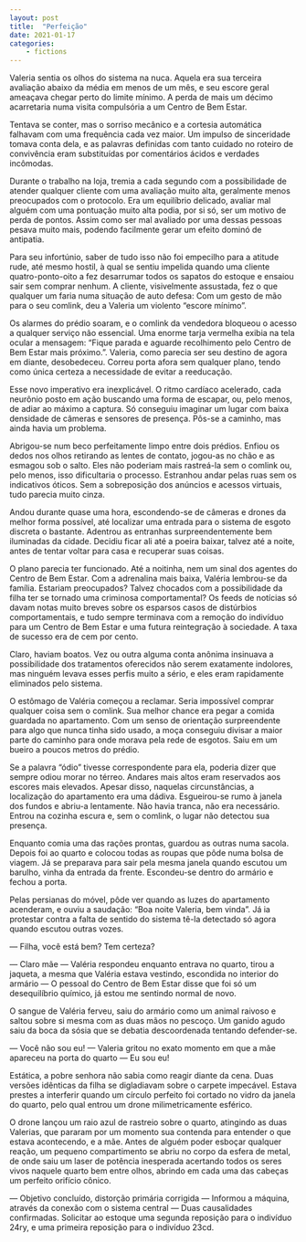 ```yaml
---
layout: post
title:  "Perfeição"
date: 2021-01-17
categories: 
    - fictions
---
```


Valeria sentia os olhos do sistema na nuca. Aquela era sua terceira avaliação abaixo da média em menos de um mês, e seu escore geral ameaçava chegar perto do limite mínimo. A perda de mais um décimo acarretaria numa visita compulsória a um Centro de Bem Estar.

<!--more-->

Tentava se conter, mas o sorriso mecânico e a cortesia automática falhavam com uma frequência cada vez maior. Um impulso de sinceridade tomava conta dela, e as palavras definidas com tanto cuidado no roteiro de convivência eram substituídas por comentários ácidos e verdades incômodas.

Durante o trabalho na loja, tremia a cada segundo com a possibilidade de atender qualquer cliente com uma avaliação muito alta, geralmente menos preocupados com o protocolo. Era um equilíbrio delicado, avaliar mal alguém com uma pontuação muito alta podia, por si só, ser um motivo de perda de pontos. Assim como ser mal avaliado por uma dessas pessoas pesava muito mais, podendo facilmente gerar um efeito dominó de antipatia.

Para seu infortúnio, saber de tudo isso não foi empecilho para a atitude rude, até mesmo hostil, à qual se sentiu impelida quando uma cliente quatro-ponto-oito a fez desarrumar todos os sapatos do estoque e ensaiou sair sem comprar nenhum. A cliente, visivelmente assustada, fez o que qualquer um faria numa situação de auto defesa: Com um gesto de mão para o seu comlink, deu a Valeria um violento “escore mínimo”.

Os alarmes do prédio soaram, e o comlink da vendedora bloqueou o acesso a qualquer serviço não essencial. Uma enorme tarja vermelha exibia na tela ocular a mensagem: “Fique parada e aguarde recolhimento pelo Centro de Bem Estar mais próximo.”. Valeria, como parecia ser seu destino de agora em diante, desobedeceu. Correu porta afora sem qualquer plano, tendo como única certeza a necessidade de evitar a reeducação.

Esse novo imperativo era inexplicável. O ritmo cardíaco acelerado, cada neurônio posto em ação buscando uma forma de escapar, ou, pelo menos, de adiar ao máximo a captura. Só conseguiu imaginar um lugar com baixa densidade de câmeras e sensores de presença. Pôs-se a caminho, mas ainda havia um problema.

Abrigou-se num beco perfeitamente limpo entre dois prédios. Enfiou os dedos nos olhos retirando as lentes de contato, jogou-as no chão e as esmagou sob o salto. Eles não poderiam mais rastreá-la sem o comlink ou, pelo menos, isso dificultaria o processo. Estranhou andar pelas ruas sem os indicativos óticos. Sem a sobreposição dos anúncios e acessos virtuais, tudo parecia muito cinza.

Andou durante quase uma hora, escondendo-se de câmeras e drones da melhor forma possível, até localizar uma entrada para o sistema de esgoto discreta o bastante. Adentrou as entranhas surpreendentemente bem iluminadas da cidade. Decidiu ficar ali até a poeira baixar, talvez até a noite, antes de tentar voltar para casa e recuperar suas coisas.

O plano parecia ter funcionado. Até a noitinha, nem um sinal dos agentes do Centro de Bem Estar. Com a adrenalina mais baixa, Valéria lembrou-se da família. Estariam preocupados? Talvez chocados com a possibilidade da filha ter se tornado uma criminosa comportamental? Os feeds de notícias só davam notas muito breves sobre os esparsos casos de distúrbios comportamentais, e tudo sempre terminava com a remoção do indivíduo para um Centro de Bem Estar e uma futura reintegração à sociedade. A taxa de sucesso era de cem por cento.

Claro, haviam boatos. Vez ou outra alguma conta anônima insinuava a possibilidade dos tratamentos oferecidos não serem exatamente indolores, mas ninguém levava esses perfis muito a sério, e eles eram rapidamente eliminados pelo sistema.

O estômago de Valéria começou a reclamar. Seria impossível comprar qualquer coisa sem o comlink. Sua melhor chance era pegar a comida guardada no apartamento. Com um senso de orientação surpreendente para algo que nunca tinha sido usado, a moça conseguiu divisar a maior parte do caminho para onde morava pela rede de esgotos. Saiu em um bueiro a poucos metros do prédio.

Se a palavra “ódio” tivesse correspondente para ela, poderia dizer que sempre odiou morar no térreo. Andares mais altos eram reservados aos escores mais elevados. Apesar disso, naquelas circunstâncias, a localização do apartamento era uma dádiva. Esgueirou-se rumo à janela dos fundos e abriu-a lentamente. Não havia tranca, não era necessário. Entrou na cozinha escura e, sem o comlink, o lugar não detectou sua presença.

Enquanto comia uma das rações prontas, guardou as outras numa sacola. Depois foi ao quarto e colocou todas as roupas que pôde numa bolsa de viagem. Já se preparava para sair pela mesma janela quando escutou um barulho, vinha da entrada da frente. Escondeu-se dentro do armário e fechou a porta.

Pelas persianas do móvel, pôde ver quando as luzes do apartamento acenderam, e ouviu a saudação: “Boa noite Valeria, bem vinda”. Já ia protestar contra a falta de sentido do sistema tê-la detectado só agora quando escutou outras vozes.

— Filha, você está bem? Tem certeza?

— Claro mãe — Valéria respondeu enquanto entrava no quarto, tirou a jaqueta, a mesma que Valéria estava vestindo, escondida no interior do armário — O pessoal do Centro de Bem Estar disse que foi só um desequilíbrio químico, já estou me sentindo normal de novo.

O sangue de Valéria ferveu, saiu do armário como um animal raivoso e saltou sobre si mesma com as duas mãos no pescoço. Um ganido agudo saiu da boca da sósia que se debatia descoordenada tentando defender-se.

— Você não sou eu! — Valeria gritou no exato momento em que a mãe apareceu na porta do quarto — Eu sou eu!

Estática, a pobre senhora não sabia como reagir diante da cena. Duas versões idênticas da filha se digladiavam sobre o carpete impecável. Estava prestes a interferir quando um círculo perfeito foi cortado no vidro da janela do quarto, pelo qual entrou um drone milimetricamente esférico.

O drone lançou um raio azul de rastreio sobre o quarto, atingindo as duas Valerias, que pararam por um momento sua contenda para entender o que estava acontecendo, e a mãe. Antes de alguém poder esboçar qualquer reação, um pequeno compartimento se abriu no corpo da esfera de metal, de onde saiu um laser de potência inesperada acertando todos os seres vivos naquele quarto bem entre olhos, abrindo em cada uma das cabeças um perfeito orifício cônico.

— Objetivo concluído, distorção primária corrigida — Informou a máquina, através da conexão com o sistema central — Duas causalidades confirmadas. Solicitar ao estoque uma segunda reposição para o indivíduo 24ry, e uma primeira reposição para o indivíduo 23cd.